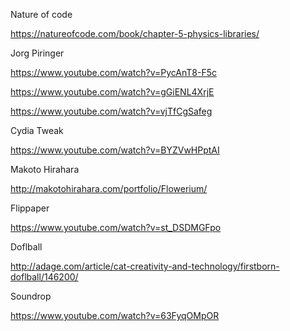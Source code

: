Nature of code

https://natureofcode.com/book/chapter-5-physics-libraries/


Jorg Piringer

https://www.youtube.com/watch?v=PycAnT8-F5c

https://www.youtube.com/watch?v=gGiENL4XrjE

https://www.youtube.com/watch?v=vjTfCgSafeg


Cydia Tweak

https://www.youtube.com/watch?v=BYZVwHPptAI


Makoto Hirahara

http://makotohirahara.com/portfolio/Flowerium/


Flippaper

https://www.youtube.com/watch?v=st_DSDMGFpo


Doflball

http://adage.com/article/cat-creativity-and-technology/firstborn-doflball/146200/

Soundrop

https://www.youtube.com/watch?v=63FyqOMpOR
